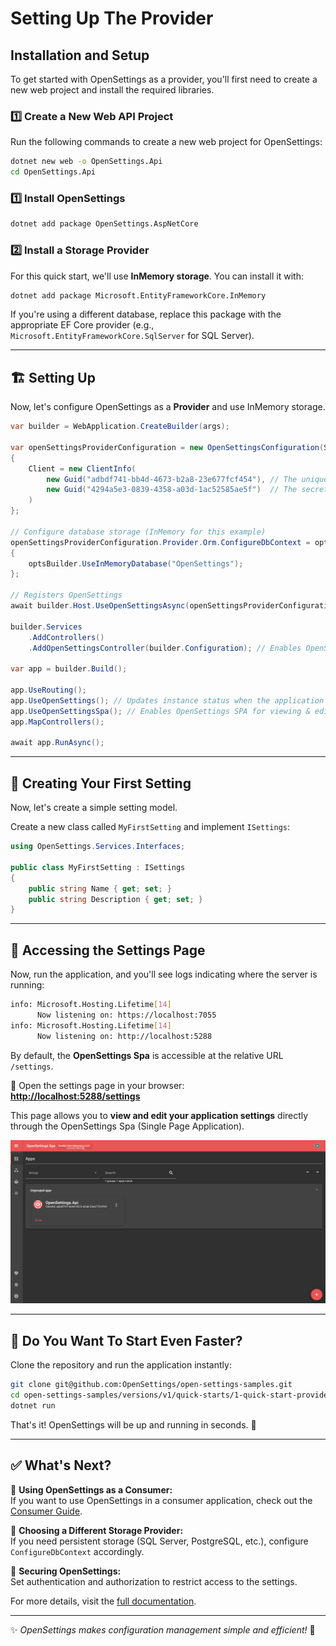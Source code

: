 # Setting Up The Provider

## Installation and Setup

To get started with OpenSettings as a provider, you'll first need to create a new web project and install the required libraries.

### 1️⃣ Create a New Web API Project

Run the following commands to create a new web project for OpenSettings:

```bash
dotnet new web -o OpenSettings.Api
cd OpenSettings.Api
```

### 1️⃣ Install OpenSettings
```sh
dotnet add package OpenSettings.AspNetCore
```

### 2️⃣ Install a Storage Provider
For this quick start, we'll use **InMemory storage**. You can install it with:

```sh
dotnet add package Microsoft.EntityFrameworkCore.InMemory
```

If you're using a different database, replace this package with the appropriate EF Core provider (e.g., `Microsoft.EntityFrameworkCore.SqlServer` for SQL Server).

---

## 🏗 Setting Up

Now, let's configure OpenSettings as a **Provider** and use InMemory storage.

```csharp
var builder = WebApplication.CreateBuilder(args);

var openSettingsProviderConfiguration = new OpenSettingsConfiguration(ServiceType.Provider)
{
    Client = new ClientInfo(
        new Guid("adbdf741-bb4d-4673-b2a8-23e677fcf454"), // The unique identifier for the client.
        new Guid("4294a5e3-0839-4358-a03d-1ac52585ae5f")  // The secret key for the client.
    )
};

// Configure database storage (InMemory for this example)
openSettingsProviderConfiguration.Provider.Orm.ConfigureDbContext = optsBuilder =>
{
    optsBuilder.UseInMemoryDatabase("OpenSettings");
};

// Registers OpenSettings
await builder.Host.UseOpenSettingsAsync(openSettingsProviderConfiguration);

builder.Services
    .AddControllers()
    .AddOpenSettingsController(builder.Configuration); // Enables OpenSettings Controllers

var app = builder.Build();

app.UseRouting();
app.UseOpenSettings(); // Updates instance status when the application starts or stops.
app.UseOpenSettingsSpa(); // Enables OpenSettings SPA for viewing & editing settings.
app.MapControllers();

await app.RunAsync();
```

---

## 📌 Creating Your First Setting

Now, let's create a simple setting model.

Create a new class called `MyFirstSetting` and implement `ISettings`:

```csharp
using OpenSettings.Services.Interfaces;

public class MyFirstSetting : ISettings
{
    public string Name { get; set; }
    public string Description { get; set; }
}
```

---

## 🔎 Accessing the Settings Page  

Now, run the application, and you'll see logs indicating where the server is running:  

```bash
info: Microsoft.Hosting.Lifetime[14]
      Now listening on: https://localhost:7055
info: Microsoft.Hosting.Lifetime[14]
      Now listening on: http://localhost:5288
```  

By default, the **OpenSettings Spa** is accessible at the relative URL `/settings`.  

🔗 Open the settings page in your browser:  
**[http://localhost:5288/settings](http://localhost:5288/settings)**  

This page allows you to **view and edit your application settings** directly through the OpenSettings Spa (Single Page Application).

![Quick Start Provider Spa](../assets/quick-start-provider-spa.png)

---

## 🚀 Do You Want To Start Even Faster?  

Clone the repository and run the application instantly:  

```bash
git clone git@github.com:OpenSettings/open-settings-samples.git
cd open-settings-samples/versions/v1/quick-starts/1-quick-start-provider/src/OpenSettings.Api/
dotnet run
```

That's it! OpenSettings will be up and running in seconds. 🎉  

---

## ✅ What's Next?

🔹 **Using OpenSettings as a Consumer:**  
If you want to use OpenSettings in a consumer application, check out the [Consumer Guide](consumer-guide.md).

🔹 **Choosing a Different Storage Provider:**  
If you need persistent storage (SQL Server, PostgreSQL, etc.), configure `ConfigureDbContext` accordingly.

🔹 **Securing OpenSettings:**  
Set authentication and authorization to restrict access to the settings.

For more details, visit the [full documentation](../index.md).

---

✨ *OpenSettings makes configuration management simple and efficient!* 🚀